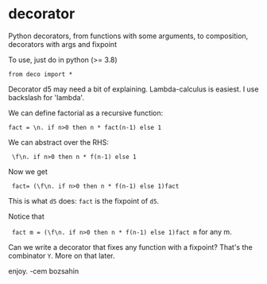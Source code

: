 # decorator
Python decorators, from functions with some arguments, to composition, decorators with args and fixpoint

To use, just do in python (>= 3.8) 

<code>from deco import * </code>

Decorator d5 may need a bit of explaining. Lambda-calculus is easiest. I use backslash for 'lambda'.

We can define factorial as a recursive function:

<code>fact = \n. if n>0 then n * fact(n-1) else 1</code>

We can abstract over the RHS:

<code> \f\n. if n>0 then n * f(n-1) else 1</code>

Now we get

<code> fact= (\f\n. if n>0 then n * f(n-1) else 1)fact</code>

This is what <code>d5</code> does: <code>fact</code> is the fixpoint of <code>d5</code>.

Notice that 

<code> fact m = (\f\n. if n>0 then n * f(n-1) else 1)fact m</code> for any m.

Can we write a decorator that fixes any function with a fixpoint? That's the combinator <code>Y</code>.
More on that later.

enjoy.
-cem bozsahin
